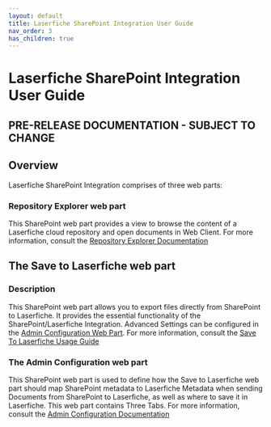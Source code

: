 ```yaml
---
layout: default
title: Laserfiche SharePoint Integration User Guide
nav_order: 3
has_children: true
---
```


# Laserfiche SharePoint Integration User Guide

## PRE-RELEASE DOCUMENTATION - SUBJECT TO CHANGE

## Overview
Laserfiche SharePoint Integration comprises of three web parts:

### Repository Explorer web part
This SharePoint web part provides a view to browse the content of a
Laserfiche cloud repository and open documents in Web Client. For more information, consult the [Repository Explorer Documentation](./repository-explorer-usage)

## The Save to Laserfiche web part

### Description
This SharePoint web part allows you to export files directly from SharePoint to Laserfiche. It provides the essential functionality of the SharePoint/Laserfiche Integration. Advanced Settings can be configured in the [Admin Configuration Web Part](./user-documentation.md#the-admin-configuration-web-part). For more information, consult the [Save To Laserfiche Usage Guide](./save-to-laserfiche-usage)

### The Admin Configuration web part 

This SharePoint web part is used to define how the Save to
Laserfiche web part should map SharePoint metadata to Laserfiche
Metadata when sending Documents from SharePoint to Laserfiche, as well
as where to save it in Laserfiche. This web part contains Three Tabs. 
For more information, consult the [Admin Configuration Documentation](./admin-config-usage)

